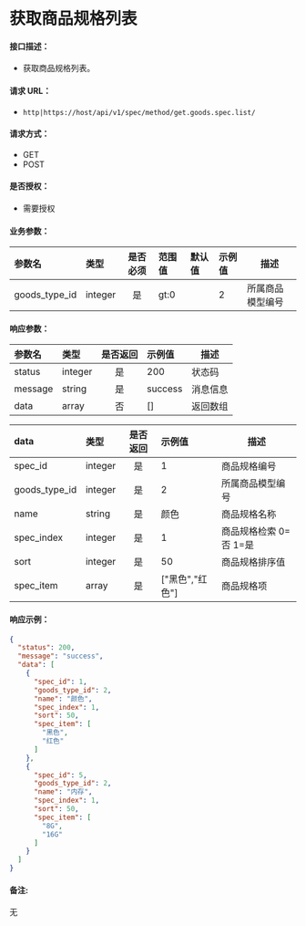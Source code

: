 # 获取商品规格列表

#### 接口描述：
- 获取商品规格列表。

#### 请求 URL：
- `http|https://host/api/v1/spec/method/get.goods.spec.list/`

#### 请求方式：
- GET
- POST

#### 是否授权：
- 需要授权

#### 业务参数：
|参数名|类型|是否必须|范围值|默认值|示例值|描述|
|:----|:---|:---:|:-----|:-----|:-----|-----|
|goods_type_id |integer |是 |gt:0 | |2 |所属商品模型编号 |

#### 响应参数：
|参数名|类型|是否返回|示例值|描述|
|:-----|:-----|:---:|:-----|-----|
|status |integer |是 |200 |状态码 |
|message |string |是 |success |消息信息 |
|data |array |否 |[] |返回数组 |

|data|类型|是否返回|示例值|描述|
|:-----|:-----|:---:|:-----|-----|
|spec_id |integer |是 |1 |商品规格编号 |
|goods_type_id |integer |是 |2 |所属商品模型编号 |
|name |string |是 |颜色 |商品规格名称 |
|spec_index |integer |是 |1 |商品规格检索 0=否 1=是 |
|sort |integer |是 |50 |商品规格排序值 |
|spec_item |array |是 |[&#34;黑色&#34;,&#34;红色&#34;] |商品规格项 |

#### 响应示例：
```json
{
  "status": 200,
  "message": "success",
  "data": [
    {
      "spec_id": 1,
      "goods_type_id": 2,
      "name": "颜色",
      "spec_index": 1,
      "sort": 50,
      "spec_item": [
        "黑色",
        "红色"
      ]
    },
    {
      "spec_id": 5,
      "goods_type_id": 2,
      "name": "内存",
      "spec_index": 1,
      "sort": 50,
      "spec_item": [
        "8G",
        "16G"
      ]
    }
  ]
}
```

#### 备注:
无